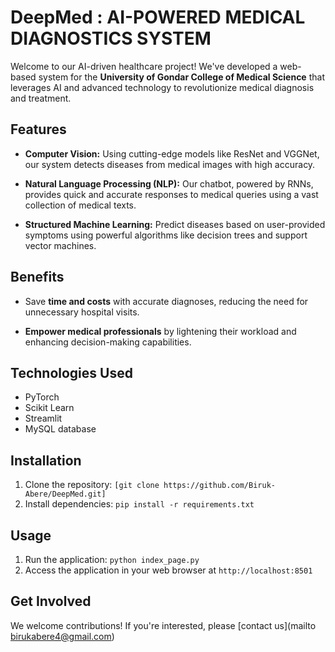 # DeepMed : AI-POWERED MEDICAL DIAGNOSTICS SYSTEM

Welcome to our AI-driven healthcare project! We've developed a web-based system for the **University of Gondar College of Medical Science** that leverages AI and advanced technology to revolutionize medical diagnosis and treatment.

## Features

- **Computer Vision:** Using cutting-edge models like ResNet and VGGNet, our system detects diseases from medical images with high accuracy.

- **Natural Language Processing (NLP):** Our chatbot, powered by RNNs, provides quick and accurate responses to medical queries using a vast collection of medical texts.

- **Structured Machine Learning:** Predict diseases based on user-provided symptoms using powerful algorithms like decision trees and support vector machines.

## Benefits

- Save **time and costs** with accurate diagnoses, reducing the need for unnecessary hospital visits.

- **Empower medical professionals** by lightening their workload and enhancing decision-making capabilities.

## Technologies Used

- PyTorch
- Scikit Learn
- Streamlit
- MySQL database

## Installation

1. Clone the repository: `[git clone https://github.com/Biruk-Abere/DeepMed.git]`
2. Install dependencies: `pip install -r requirements.txt`

## Usage

1. Run the application: `python index_page.py`
2. Access the application in your web browser at `http://localhost:8501`

## Get Involved

We welcome contributions! If you're interested, please [contact us](mailto birukabere4@gmail.com)
